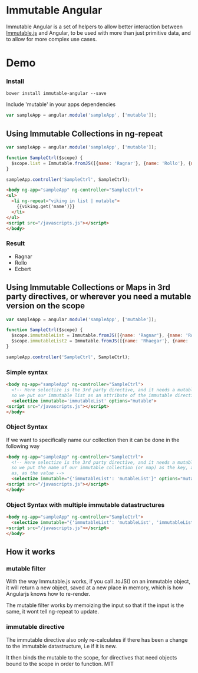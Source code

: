 # Immutable Angular

Immutable Angular is a set of helpers to allow better interaction between [Immutable.js](https://github.com/facebook/immutable-js) and Angular, to be used with more than just primitive data, and to allow for more complex use cases.



# Demo

### Install

```
bower install immutable-angular --save
```

Include 'mutable' in your apps dependencies

```javascript
var sampleApp = angular.module('sampleApp', ['mutable']);
```

## Using Immutable Collections in ng-repeat

```javascript
var sampleApp = angular.module('sampleApp', ['mutable']);

function SampleCtrl($scope) {
  $scope.list = Immutable.fromJS([{name: 'Ragnar'}, {name: 'Rollo'}, {name: 'Ecbert'}]);
}

sampleApp.controller('SampleCtrl', SampleCtrl);
```

```html
<body ng-app="sampleApp" ng-controller="SampleCtrl">
<ul>
  <li ng-repeat="viking in list | mutable">
    {{viking.get('name')}}
  </li>
</ul>
<script src="/javascripts.js"></script>
</body>
```

### Result

* Ragnar
* Rollo
* Ecbert

## Using Immutable Collections or Maps in 3rd party directives, or wherever you need a mutable version on the scope

```javascript
var sampleApp = angular.module('sampleApp', ['mutable']);

function SampleCtrl($scope) {
  $scope.immutableList = Immutable.fromJS([{name: 'Ragnar'}, {name: 'Rollo'}, {name: 'Ecbert'}]);
  $scope.immutableList2 = Immutable.fromJS([{name: 'Rhaegar'}, {name: 'Tyrion'}, {name: 'Jon Snow'}])
}

sampleApp.controller('SampleCtrl', SampleCtrl);
```
### Simple syntax
```html
<body ng-app="sampleApp" ng-controller="SampleCtrl">
  <!-- Here selectize is the 3rd party directive, and it needs a mutable collection to function
  so we put our immutable list as an attribute of the immutable directive, and can then access it as 'mutable' -->
  <selectize immutable='immutableList' options="mutable">
<script src="/javascripts.js"></script>
</body>
```
### Object Syntax
If we want to specifically name our collection then it can be done in the following way

```html
<body ng-app="sampleApp" ng-controller="SampleCtrl">
  <!-- Here selectize is the 3rd party directive, and it needs a mutable collection to function
  so we put the name of our immutable collection (or map) as the key, and what we want to access it
  as, as the value -->
  <selectize immutable="{'immutableList': 'mutableList'}" options="mutableList">
<script src="/javascripts.js"></script>
</body>
```

### Object Syntax with multiple immutable datastructures 

```html
<body ng-app="sampleApp" ng-controller="SampleCtrl">
  <selectize immutable="{'immutableList': 'mutableList', 'immutableList2': 'mutableList2'}" options="mutableList" also-options="mutableList2">
<script src="/javascripts.js"></script>
</body>
```

## How it works

### mutable filter
With the way Immutable.js works, if you call .toJS() on an immutable object, it will return a new object, saved at 
a new place in memory, which is how Angularjs knows how to re-render.

The mutable filter works by memoizing the input so that if the input is the same, it wont tell ng-repeat to update.

### immutable directive
The immutable directive also only re-calculates if there has been a change to the immutable datastructure, i.e if it is new.

It then binds the mutable to the scope, for directives that need objects bound to the scope in order to function.
MIT